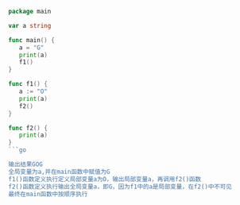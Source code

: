 ```go
package main

var a string

func main() {
   a = "G"
   print(a)
   f1()
}

func f1() {
   a := "O"
   print(a)
   f2()
}

func f2() {
   print(a)
}
```go

输出结果GOG
全局变量为a,并在main函数中赋值为G
f1()函数定义执行定义局部变量a为O，输出局部变量a，再调用f2()函数
f2()函数定义执行输出全局变量a，即G，因为f1中的a是局部变量，在f2()中不可见
最终在main函数中按顺序执行